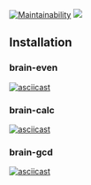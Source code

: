 [![Maintainability](https://api.codeclimate.com/v1/badges/b69a381664dd4ebef3c5/maintainability)](https://codeclimate.com/github/irestone/frontend-project-lvl1/maintainability) ![](https://github.com/irestone/frontend-project-lvl1/workflows/CI/badge.svg)

## Installation

### brain-even

[![asciicast](https://asciinema.org/a/6ay27ptIAmUsB0ugMXxJTxa5P.svg)](https://asciinema.org/a/6ay27ptIAmUsB0ugMXxJTxa5P)

### brain-calc

[![asciicast](https://asciinema.org/a/sC80faN7OSlE82DkTAOTTOLVv.svg)](https://asciinema.org/a/sC80faN7OSlE82DkTAOTTOLVv)

### brain-gcd

[![asciicast](https://asciinema.org/a/2A2RI3yZn9IevJ7FBjWwT5Xwc.svg)](https://asciinema.org/a/2A2RI3yZn9IevJ7FBjWwT5Xwc)
